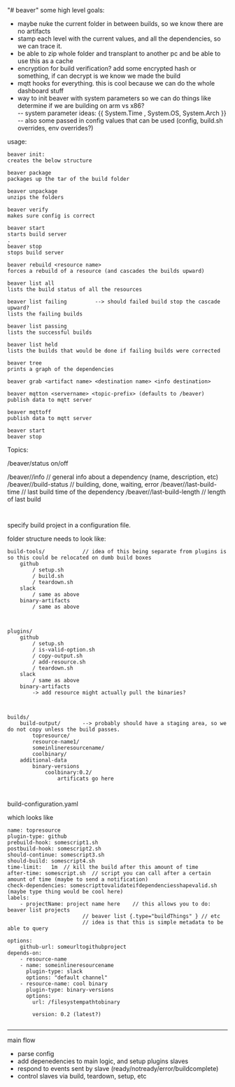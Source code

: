 "# beaver" 
  some high level goals:
 - maybe nuke the current folder in between builds, so we know there are no artifacts
 - stamp each level with the current values, and all the dependencies, so we can trace it. 
 - be able to zip whole folder and transplant to another pc and be able to use this as a cache
 - encryption for build verification? add some encrypted hash or something, if can decrypt is we know we made the build
 - mqtt hooks for everything.  this is cool because we can do the whole dashboard stuff 
 - way to init beaver with system parameters so we can do things like determine if we are building on arm vs x86?  
 -- system parameter ideas:  {{ System.Time , System.OS, System.Arch }} 
 -- also some passed in config values that can be used (config, build.sh overrides, env overrides?)
 
usage:
~~~~
beaver init:
creates the below structure

beaver package 
packages up the tar of the build folder

beaver unpackage 
unzips the folders

beaver verify 
makes sure config is correct

beaver start 
starts build server
.
beaver stop
stops build server

beaver rebuild <resource name>
forces a rebuild of a resource (and cascades the builds upward)

beaver list all
lists the build status of all the resources

beaver list failing			--> should failed build stop the cascade upward? 
lists the failing builds 

beaver list passing
lists the successful builds

beaver list held 
lists the builds that would be done if failing builds were corrected

beaver tree 
prints a graph of the dependencies

beaver grab <artifact name> <destination name> <info destination>

beaver mqtton <servername> <topic-prefix> (defaults to /beaver)
publish data to mqtt server

beaver mqttoff
publish data to mqtt server

beaver start 
beaver stop

~~~~
Topics:

/beaver/status 
	on/off
	
/beaver/<dependency-name>/info    				  // general info about a dependency (name, description, etc)	
/beaver/<dependency-name>/build-status	          // building, done, waiting, error
/beaver/<dependency-name>/last-build-time         // last build time of  the dependency
/beaver/<dependency-name>/last-build-length       // length of last build
~~~~


~~~~

specify build project in a configuration file. 

folder structure needs to look like:

~~~~
build-tools/			// idea of this being separate from plugins is so this could be relocated on dumb build boxes
	github
		/ setup.sh
		/ build.sh 
		/ teardown.sh
	slack 
		/ same as above
	binary-artifacts
		/ same as above
		
		

plugins/
	github
		/ setup.sh
		/ is-valid-option.sh	
	    / copy-output.sh  
		/ add-resource.sh
		/ teardown.sh
	slack 
		/ same as above
	binary-artifacts
		-> add resource might actually pull the binaries?
	
		
			
builds/
	build-output/		--> probably should have a staging area, so we do not copy unless the build passes.
		topresource/
		resource-name1/
		someinlineresourcename/  
		coolbinary/
	additional-data
		binary-versions
			coolbinary:0.2/
				artificats go here
		
		
~~~~	

build-configuration.yaml

which looks like
~~~~
name: topresource
plugin-type: github
prebuild-hook: somescript1.sh
postbuild-hook: somescript2.sh
should-continue: somescript3.sh
should-build: somescript4.sh
time-limit:   1m  // kill the build after this amount of time
after-time: somescript.sh  // script you can call after a certain amount of time (maybe to send a notification)
check-dependencies: somescripttovalidateifdependenciesshapevalid.sh (maybe type thing would be cool here)
labels: 
	- projectName: project name here	// this allows you to do: beaver list projects
						// beaver list {.type="buildThings" } // etc
						// idea is that this is simple metadata to be able to query

options: 
	github-url: someurltogithubproject	
depends-on:	
	- resource-name
	- name: someinlineresourcename
	  plugin-type: slack
	  options: "default channel"
	- resource-name: cool binary
	  plugin-type: binary-versions
	  options:
		url: /filesystempathtobinary

		version: 0.2 (latest?)
	  

~~~~

---

main flow
- parse config
- add depenedencies to main logic, and setup plugins slaves
- respond to events sent by slave (ready/notready/error/buildcomplete)
- control slaves via build, teardown, setup, etc